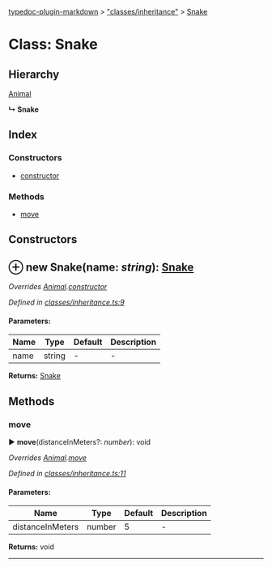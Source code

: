 [typedoc-plugin-markdown](../index.md) > ["classes/inheritance"](../modules/_classes_inheritance_.md) > [Snake](../classes/_classes_inheritance_.snake.md)

# Class: Snake

## Hierarchy


 [Animal](../classes/_classes_inheritance_.animal.md)

**↳ Snake**






## Index

### Constructors

* [constructor](_classes_inheritance_.snake.md#constructor)


### Methods

* [move](_classes_inheritance_.snake.md#move)



<a id="constructor"></a>

## Constructors


## ⊕ **new Snake**(name: *string*): [Snake](../classes/_classes_inheritance_.snake.md)


*Overrides [Animal](_classes_inheritance_.animal.md).[constructor](_classes_inheritance_.animal.md#constructor)*

*Defined in [classes/inheritance.ts:9](https://github.com/tgreyuk/typedoc-plugin-markdown/blob/master/tests/src/classes/inheritance.ts#L9)*


#### Parameters:

| Name  | Type                | Default | Description  |
| ------ | ------------------- | ------------ | ------------ |
| name  | string | - | - |


**Returns:** [Snake](../classes/_classes_inheritance_.snake.md)


## Methods

<a id="move"></a>

###  move

► **move**(distanceInMeters?: *number*): void

*Overrides [Animal](_classes_inheritance_.animal.md).[move](_classes_inheritance_.animal.md#move)*

*Defined in [classes/inheritance.ts:11](https://github.com/tgreyuk/typedoc-plugin-markdown/blob/master/tests/src/classes/inheritance.ts#L11)*


#### Parameters:

| Name  | Type                | Default | Description  |
| ------ | ------------------- | ------------ | ------------ |
| distanceInMeters  | number | 5 | - |


**Returns:** void

---



